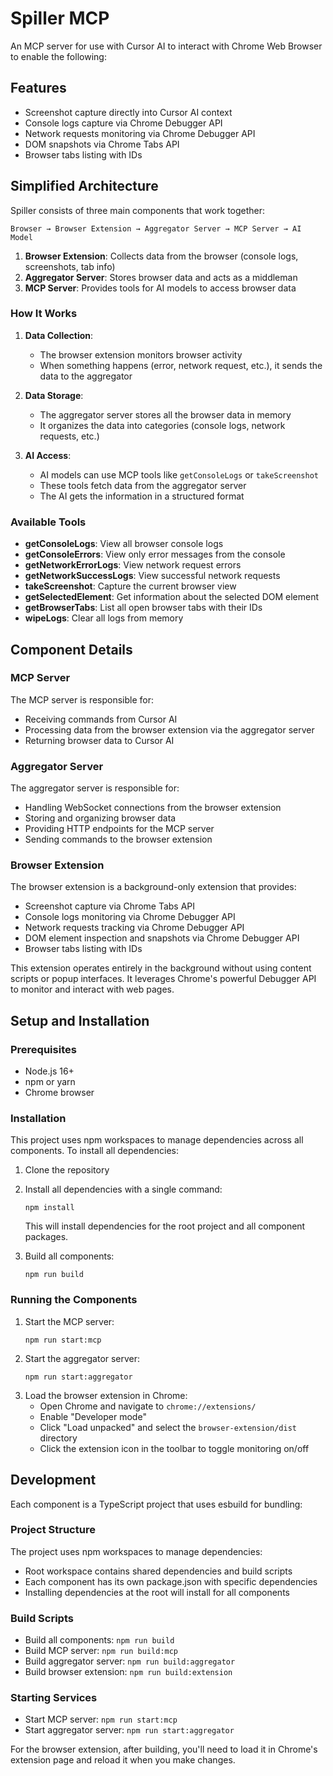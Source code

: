 # Spiller MCP

An MCP server for use with Cursor AI to interact with Chrome Web Browser to enable the following:

## Features

- Screenshot capture directly into Cursor AI context
- Console logs capture via Chrome Debugger API
- Network requests monitoring via Chrome Debugger API
- DOM snapshots via Chrome Tabs API
- Browser tabs listing with IDs

## Simplified Architecture

Spiller consists of three main components that work together:

```
Browser → Browser Extension → Aggregator Server → MCP Server → AI Model
```

1. **Browser Extension**: Collects data from the browser (console logs, screenshots, tab info)
2. **Aggregator Server**: Stores browser data and acts as a middleman
3. **MCP Server**: Provides tools for AI models to access browser data

### How It Works

1. **Data Collection**:

   - The browser extension monitors browser activity
   - When something happens (error, network request, etc.), it sends the data to the aggregator

2. **Data Storage**:

   - The aggregator server stores all the browser data in memory
   - It organizes the data into categories (console logs, network requests, etc.)

3. **AI Access**:
   - AI models can use MCP tools like `getConsoleLogs` or `takeScreenshot`
   - These tools fetch data from the aggregator server
   - The AI gets the information in a structured format

### Available Tools

- **getConsoleLogs**: View all browser console logs
- **getConsoleErrors**: View only error messages from the console
- **getNetworkErrorLogs**: View network request errors
- **getNetworkSuccessLogs**: View successful network requests
- **takeScreenshot**: Capture the current browser view
- **getSelectedElement**: Get information about the selected DOM element
- **getBrowserTabs**: List all open browser tabs with their IDs
- **wipeLogs**: Clear all logs from memory

## Component Details

### MCP Server

The MCP server is responsible for:

- Receiving commands from Cursor AI
- Processing data from the browser extension via the aggregator server
- Returning browser data to Cursor AI

### Aggregator Server

The aggregator server is responsible for:

- Handling WebSocket connections from the browser extension
- Storing and organizing browser data
- Providing HTTP endpoints for the MCP server
- Sending commands to the browser extension

### Browser Extension

The browser extension is a background-only extension that provides:

- Screenshot capture via Chrome Tabs API
- Console logs monitoring via Chrome Debugger API
- Network requests tracking via Chrome Debugger API
- DOM element inspection and snapshots via Chrome Debugger API
- Browser tabs listing with IDs

This extension operates entirely in the background without using content scripts or popup interfaces. It leverages Chrome's powerful Debugger API to monitor and interact with web pages.

## Setup and Installation

### Prerequisites

- Node.js 16+
- npm or yarn
- Chrome browser

### Installation

This project uses npm workspaces to manage dependencies across all components. To install all dependencies:

1. Clone the repository
2. Install all dependencies with a single command:

   ```
   npm install
   ```

   This will install dependencies for the root project and all component packages.

3. Build all components:
   ```
   npm run build
   ```

### Running the Components

1. Start the MCP server:
   ```
   npm run start:mcp
   ```
2. Start the aggregator server:
   ```
   npm run start:aggregator
   ```
3. Load the browser extension in Chrome:
   - Open Chrome and navigate to `chrome://extensions/`
   - Enable "Developer mode"
   - Click "Load unpacked" and select the `browser-extension/dist` directory
   - Click the extension icon in the toolbar to toggle monitoring on/off

## Development

Each component is a TypeScript project that uses esbuild for bundling:

### Project Structure

The project uses npm workspaces to manage dependencies:

- Root workspace contains shared dependencies and build scripts
- Each component has its own package.json with specific dependencies
- Installing dependencies at the root will install for all components

### Build Scripts

- Build all components: `npm run build`
- Build MCP server: `npm run build:mcp`
- Build aggregator server: `npm run build:aggregator`
- Build browser extension: `npm run build:extension`

### Starting Services

- Start MCP server: `npm run start:mcp`
- Start aggregator server: `npm run start:aggregator`

For the browser extension, after building, you'll need to load it in Chrome's extension page and reload it when you make changes.

